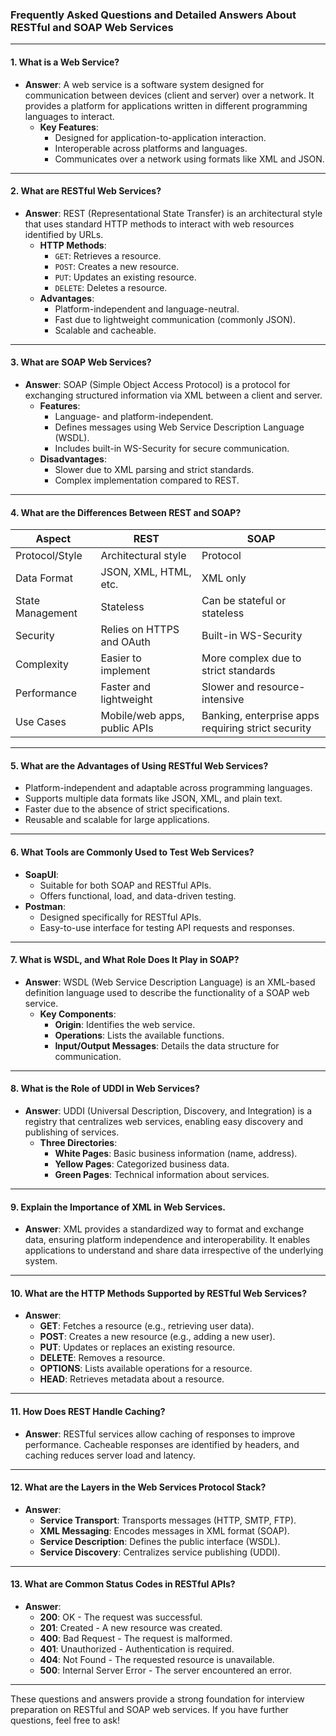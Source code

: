 ### Frequently Asked Questions and Detailed Answers About RESTful and SOAP Web Services

---

#### **1. What is a Web Service?**
- **Answer**:
  A web service is a software system designed for communication between devices (client and server) over a network. It provides a platform for applications written in different programming languages to interact.
  - **Key Features**:
    - Designed for application-to-application interaction.
    - Interoperable across platforms and languages.
    - Communicates over a network using formats like XML and JSON.

---

#### **2. What are RESTful Web Services?**
- **Answer**:
  REST (Representational State Transfer) is an architectural style that uses standard HTTP methods to interact with web resources identified by URLs.
  - **HTTP Methods**:
    - `GET`: Retrieves a resource.
    - `POST`: Creates a new resource.
    - `PUT`: Updates an existing resource.
    - `DELETE`: Deletes a resource.
  - **Advantages**:
    - Platform-independent and language-neutral.
    - Fast due to lightweight communication (commonly JSON).
    - Scalable and cacheable.

---

#### **3. What are SOAP Web Services?**
- **Answer**:
  SOAP (Simple Object Access Protocol) is a protocol for exchanging structured information via XML between a client and server.
  - **Features**:
    - Language- and platform-independent.
    - Defines messages using Web Service Description Language (WSDL).
    - Includes built-in WS-Security for secure communication.
  - **Disadvantages**:
    - Slower due to XML parsing and strict standards.
    - Complex implementation compared to REST.

---

#### **4. What are the Differences Between REST and SOAP?**
| **Aspect**         | **REST**                             | **SOAP**                               |
|--------------------|-------------------------------------|---------------------------------------|
| Protocol/Style     | Architectural style                | Protocol                              |
| Data Format        | JSON, XML, HTML, etc.              | XML only                              |
| State Management   | Stateless                          | Can be stateful or stateless          |
| Security           | Relies on HTTPS and OAuth          | Built-in WS-Security                  |
| Complexity         | Easier to implement                | More complex due to strict standards  |
| Performance        | Faster and lightweight             | Slower and resource-intensive         |
| Use Cases          | Mobile/web apps, public APIs       | Banking, enterprise apps requiring strict security |

---

#### **5. What are the Advantages of Using RESTful Web Services?**
- Platform-independent and adaptable across programming languages.
- Supports multiple data formats like JSON, XML, and plain text.
- Faster due to the absence of strict specifications.
- Reusable and scalable for large applications.

---

#### **6. What Tools are Commonly Used to Test Web Services?**
- **SoapUI**:
  - Suitable for both SOAP and RESTful APIs.
  - Offers functional, load, and data-driven testing.
- **Postman**:
  - Designed specifically for RESTful APIs.
  - Easy-to-use interface for testing API requests and responses.

---

#### **7. What is WSDL, and What Role Does It Play in SOAP?**
- **Answer**:
  WSDL (Web Service Description Language) is an XML-based definition language used to describe the functionality of a SOAP web service.
  - **Key Components**:
    - **Origin**: Identifies the web service.
    - **Operations**: Lists the available functions.
    - **Input/Output Messages**: Details the data structure for communication.

---

#### **8. What is the Role of UDDI in Web Services?**
- **Answer**:
  UDDI (Universal Description, Discovery, and Integration) is a registry that centralizes web services, enabling easy discovery and publishing of services.
  - **Three Directories**:
    - **White Pages**: Basic business information (name, address).
    - **Yellow Pages**: Categorized business data.
    - **Green Pages**: Technical information about services.

---

#### **9. Explain the Importance of XML in Web Services.**
- **Answer**:
  XML provides a standardized way to format and exchange data, ensuring platform independence and interoperability. It enables applications to understand and share data irrespective of the underlying system.

---

#### **10. What are the HTTP Methods Supported by RESTful Web Services?**
- **Answer**:
  - **GET**: Fetches a resource (e.g., retrieving user data).
  - **POST**: Creates a new resource (e.g., adding a new user).
  - **PUT**: Updates or replaces an existing resource.
  - **DELETE**: Removes a resource.
  - **OPTIONS**: Lists available operations for a resource.
  - **HEAD**: Retrieves metadata about a resource.

---

#### **11. How Does REST Handle Caching?**
- **Answer**:
  RESTful services allow caching of responses to improve performance. Cacheable responses are identified by headers, and caching reduces server load and latency.

---

#### **12. What are the Layers in the Web Services Protocol Stack?**
- **Answer**:
  - **Service Transport**: Transports messages (HTTP, SMTP, FTP).
  - **XML Messaging**: Encodes messages in XML format (SOAP).
  - **Service Description**: Defines the public interface (WSDL).
  - **Service Discovery**: Centralizes service publishing (UDDI).

---

#### **13. What are Common Status Codes in RESTful APIs?**
- **Answer**:
  - **200**: OK - The request was successful.
  - **201**: Created - A new resource was created.
  - **400**: Bad Request - The request is malformed.
  - **401**: Unauthorized - Authentication is required.
  - **404**: Not Found - The requested resource is unavailable.
  - **500**: Internal Server Error - The server encountered an error.

---

These questions and answers provide a strong foundation for interview preparation on RESTful and SOAP web services. If you have further questions, feel free to ask!
